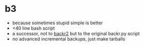 # b3

- because sometimes stupid simple is better
- <40 line bash script
- a successor, not to [backr2](https://github.com/18fadly-anthony/backr2) but to the original backr.py script
- no advanced incremental backups, just make tarballs
